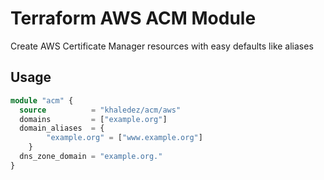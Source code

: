 # Terraform AWS ACM Module

Create AWS Certificate Manager resources with easy defaults like aliases


## Usage

```terraform
module "acm" {
  source          = "khaledez/acm/aws"
  domains         = ["example.org"]
  domain_aliases  = {
		"example.org" = ["www.example.org"]
	}
  dns_zone_domain = "example.org."
}
```